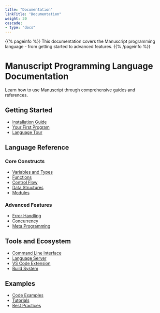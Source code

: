 ```yaml
---
title: "Documentation"
linkTitle: "Documentation"
weight: 20
cascade:
- type: "docs"
---
```


{{% pageinfo %}}
This documentation covers the Manuscript programming language - from getting started to advanced features.
{{% /pageinfo %}}

# Manuscript Programming Language Documentation

Learn how to use Manuscript through comprehensive guides and references.

## Getting Started

- [Installation Guide](/docs/getting-started/installation/)
- [Your First Program](/docs/getting-started/first-program/)
- [Language Tour](/docs/getting-started/tour/)

## Language Reference

### Core Constructs

- [Variables and Types](/docs/constructs/variables/)
- [Functions](/docs/constructs/functions/)
- [Control Flow](/docs/constructs/control-flow/)
- [Data Structures](/docs/constructs/data-structures/)
- [Modules](/docs/constructs/modules/)

### Advanced Features

- [Error Handling](/docs/constructs/error-handling/)
- [Concurrency](/docs/constructs/concurrency/)
- [Meta Programming](/docs/constructs/meta-programming/)

## Tools and Ecosystem

- [Command Line Interface](/docs/tools/cli/)
- [Language Server](/docs/tools/lsp/)
- [VS Code Extension](/docs/tools/vscode/)
- [Build System](/docs/tools/build/)

## Examples

- [Code Examples](/docs/examples/)
- [Tutorials](/docs/tutorials/)
- [Best Practices](/docs/best-practices/) 